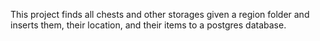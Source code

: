This project finds all chests and other storages given a region folder and inserts them, their location, and their items to a postgres database.
